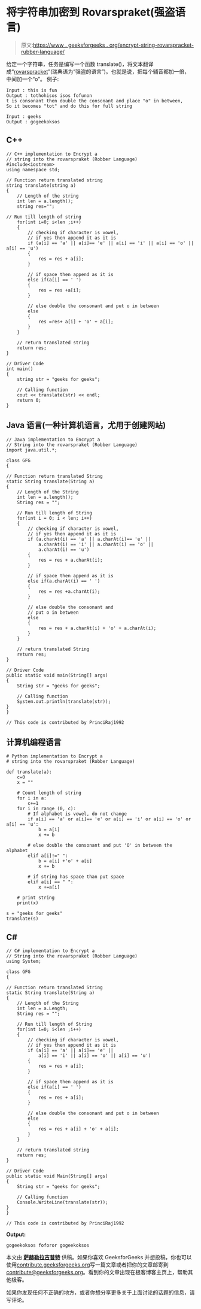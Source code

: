 # 将字符串加密到 Rovarspraket(强盗语言)

> 原文:[https://www . geeksforgeeks . org/encrypt-string-rovarspracket-rubber-language/](https://www.geeksforgeeks.org/encrypt-string-rovarspraket-robber-language/)

给定一个字符串，任务是编写一个函数 translate()，将文本翻译成“[rovarspracket](https://en.wikipedia.org/wiki/R%C3%B6varspr%C3%A5ket)”(瑞典语为“强盗的语言”)。也就是说，把每个辅音都加一倍，中间加一个“o”。
例子:

```
Input : this is fun
Output : tothohisos isos fofunon
t is consonant then double the consonant and place "o" in between, 
So it becomes "tot" and do this for full string

Input : geeks
Output : gogeekoksos

```

## C++

```
// C++ implementation to Encrypt a 
// string into the rovarspraket (Robber Language)
#include<iostream>
using namespace std;

// Function return translated string
string translate(string a)
{
    // Length of the string
    int len = a.length();
    string res="";

// Run till length of string
    for(int i=0; i<len ;i++)
    {
        // checking if character is vowel,
        // if yes then append it as it is
        if (a[i] == 'a' || a[i]== 'e' || a[i] == 'i' || a[i] == 'o' || a[i] == 'u')
        {
            res = res + a[i];
        }

        // if space then append as it is
        else if(a[i] == ' ')
        {
            res = res +a[i];
        }

        // else double the consonant and put o in between
        else
        {
            res =res+ a[i] + 'o' + a[i];
        }
    }

    // return translated string
    return res;
}

// Driver Code
int main()
{
    string str = "geeks for geeks";

    // Calling function
    cout << translate(str) << endl;
    return 0;
}
```

## Java 语言(一种计算机语言，尤用于创建网站)

```
// Java implementation to Encrypt a 
// String into the rovarspraket (Robber Language)
import java.util.*;

class GFG 
{

// Function return translated String
static String translate(String a)
{
    // Length of the String
    int len = a.length();
    String res = "";

    // Run till length of String
    for(int i = 0; i < len; i++)
    {
        // checking if character is vowel,
        // if yes then append it as it is
        if (a.charAt(i) == 'a' || a.charAt(i)== 'e' || 
            a.charAt(i) == 'i' || a.charAt(i) == 'o' || 
            a.charAt(i) == 'u')
        {
            res = res + a.charAt(i);
        }

        // if space then append as it is
        else if(a.charAt(i) == ' ')
        {
            res = res +a.charAt(i);
        }

        // else double the consonant and 
        // put o in between
        else
        {
            res = res + a.charAt(i) + 'o' + a.charAt(i);
        }
    }

    // return translated String
    return res;
}

// Driver Code
public static void main(String[] args)
{
    String str = "geeks for geeks";

    // Calling function
    System.out.println(translate(str));
}
}

// This code is contributed by PrinciRaj1992
```

## 计算机编程语言

```
# Python implementation to Encrypt a 
# string into the rovarspraket (Robber Language)

def translate(a):
    c=0
    x = ""

    # Count length of string
    for i in a:
        c+=1
    for i in range (0, c):
        # If alphabet is vowel, do not change
        if a[i] == 'a' or a[i]== 'e' or a[i] == 'i' or a[i] == 'o' or a[i] == 'u':
            b = a[i]
            x += b

        # else double the consonant and put 'O' in between the alphabet
        elif a[i]!=" ":
            b = a[i] +'o' + a[i]
            x += b

        # if string has space than put space
        elif a[i] == " ":
            x +=a[i]

    # print string
    print(x)

s = "geeks for geeks"
translate(s)
```

## C#

```
// C# implementation to Encrypt a 
// String into the rovarspraket (Robber Language)
using System;

class GFG 
{

// Function return translated String
static String translate(String a)
{
    // Length of the String
    int len = a.Length;
    String res = "";

    // Run till length of String
    for(int i=0; i<len ;i++)
    {
        // checking if character is vowel,
        // if yes then append it as it is
        if (a[i] == 'a' || a[i]== 'e' || 
            a[i] == 'i' || a[i] == 'o' || a[i] == 'u')
        {
            res = res + a[i];
        }

        // if space then append as it is
        else if(a[i] == ' ')
        {
            res = res + a[i];
        }

        // else double the consonant and put o in between
        else
        {
            res = res + a[i] + 'o' + a[i];
        }
    }

    // return translated string
    return res;
}

// Driver Code
public static void Main(String[] args)
{
    String str = "geeks for geeks";

    // Calling function
    Console.WriteLine(translate(str));
}
}

// This code is contributed by PrinciRaj1992
```

**Output:**

```
gogeekoksos foforor gogeekoksos

```

本文由 **[萨赫勒拉吉普特](https://www.linkedin.com/in/sahil-rajput-3ba2b3134/)** 供稿。如果你喜欢 GeeksforGeeks 并想投稿，你也可以使用[contribute.geeksforgeeks.org](http://www.contribute.geeksforgeeks.org)写一篇文章或者把你的文章邮寄到 contribute@geeksforgeeks.org。看到你的文章出现在极客博客主页上，帮助其他极客。

如果你发现任何不正确的地方，或者你想分享更多关于上面讨论的话题的信息，请写评论。
